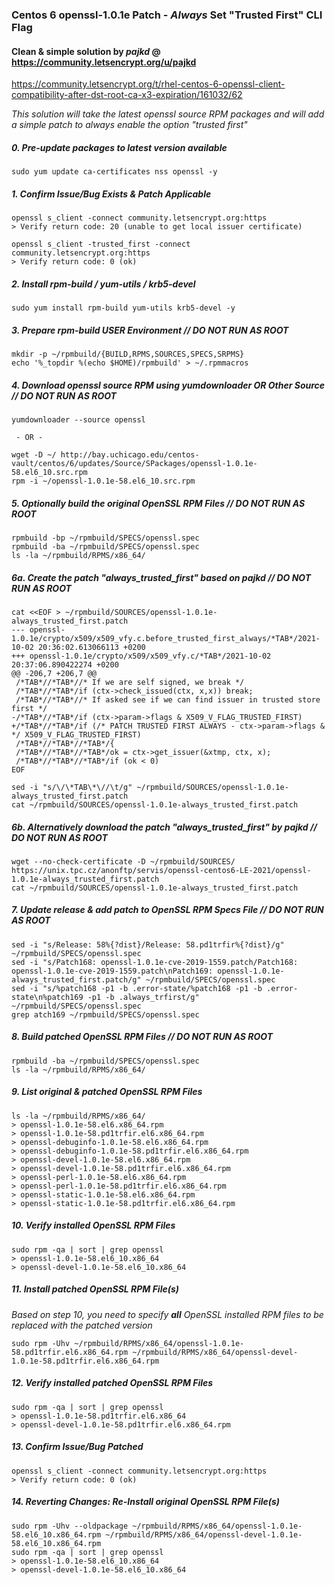 ### Centos 6 openssl-1.0.1e Patch - _Always_ Set "Trusted First" CLI Flag
#### Clean & simple solution by _pajkd_ @ https://community.letsencrypt.org/u/pajkd
https://community.letsencrypt.org/t/rhel-centos-6-openssl-client-compatibility-after-dst-root-ca-x3-expiration/161032/62

_This solution will take the latest openssl source RPM packages and will add a simple patch to always enable the option "trusted first"_

##### 0. Pre-update packages to latest version available
```
sudo yum update ca-certificates nss openssl -y
```

##### 1. Confirm Issue/Bug Exists & Patch Applicable
```
openssl s_client -connect community.letsencrypt.org:https
> Verify return code: 20 (unable to get local issuer certificate)

openssl s_client -trusted_first -connect community.letsencrypt.org:https
> Verify return code: 0 (ok)
```

##### 2. Install rpm-build / yum-utils / krb5-devel
```
sudo yum install rpm-build yum-utils krb5-devel -y
```

##### 3. Prepare rpm-build ***USER*** Environment // *DO NOT RUN AS ROOT*
```
mkdir -p ~/rpmbuild/{BUILD,RPMS,SOURCES,SPECS,SRPMS}
echo '%_topdir %(echo $HOME)/rpmbuild' > ~/.rpmmacros
```

##### 4. Download _openssl_ source RPM using yumdownloader _OR_ Other Source // *DO NOT RUN AS ROOT*
```
yumdownloader --source openssl

 - OR -

wget -D ~/ http://bay.uchicago.edu/centos-vault/centos/6/updates/Source/SPackages/openssl-1.0.1e-58.el6_10.src.rpm
rpm -i ~/openssl-1.0.1e-58.el6_10.src.rpm
```

##### 5. _Optionally_ build the original OpenSSL RPM Files // *DO NOT RUN AS ROOT*
```
rpmbuild -bp ~/rpmbuild/SPECS/openssl.spec
rpmbuild -ba ~/rpmbuild/SPECS/openssl.spec
ls -la ~/rpmbuild/RPMS/x86_64/
```

##### 6a. Create the patch "always_trusted_first" based on _pajkd_ // *DO NOT RUN AS ROOT*
```
cat <<EOF > ~/rpmbuild/SOURCES/openssl-1.0.1e-always_trusted_first.patch
--- openssl-1.0.1e/crypto/x509/x509_vfy.c.before_trusted_first_always/*TAB*/2021-10-02 20:36:02.613066113 +0200
+++ openssl-1.0.1e/crypto/x509/x509_vfy.c/*TAB*/2021-10-02 20:37:06.890422274 +0200
@@ -206,7 +206,7 @@
 /*TAB*//*TAB*//* If we are self signed, we break */
 /*TAB*//*TAB*/if (ctx->check_issued(ctx, x,x)) break;
 /*TAB*//*TAB*//* If asked see if we can find issuer in trusted store first */
-/*TAB*//*TAB*/if (ctx->param->flags & X509_V_FLAG_TRUSTED_FIRST)
+/*TAB*//*TAB*/if (/* PATCH TRUSTED FIRST ALWAYS - ctx->param->flags & */ X509_V_FLAG_TRUSTED_FIRST)
 /*TAB*//*TAB*//*TAB*/{
 /*TAB*//*TAB*//*TAB*/ok = ctx->get_issuer(&xtmp, ctx, x);
 /*TAB*//*TAB*//*TAB*/if (ok < 0)
EOF

sed -i "s/\/\*TAB\*\//\t/g" ~/rpmbuild/SOURCES/openssl-1.0.1e-always_trusted_first.patch
cat ~/rpmbuild/SOURCES/openssl-1.0.1e-always_trusted_first.patch
```

##### 6b. _Alternatively_ download the patch "always_trusted_first" by _pajkd_ // *DO NOT RUN AS ROOT*
```
wget --no-check-certificate -D ~/rpmbuild/SOURCES/ https://unix.tpc.cz/anonftp/servis/openssl-centos6-LE-2021/openssl-1.0.1e-always_trusted_first.patch
cat ~/rpmbuild/SOURCES/openssl-1.0.1e-always_trusted_first.patch
```

##### 7. Update release & add patch to OpenSSL RPM Specs File // *DO NOT RUN AS ROOT*
```
sed -i "s/Release: 58%{?dist}/Release: 58.pd1trfir%{?dist}/g" ~/rpmbuild/SPECS/openssl.spec
sed -i "s/Patch168: openssl-1.0.1e-cve-2019-1559.patch/Patch168: openssl-1.0.1e-cve-2019-1559.patch\nPatch169: openssl-1.0.1e-always_trusted_first.patch/g" ~/rpmbuild/SPECS/openssl.spec
sed -i "s/%patch168 -p1 -b .error-state/%patch168 -p1 -b .error-state\n%patch169 -p1 -b .always_trfirst/g" ~/rpmbuild/SPECS/openssl.spec
grep atch169 ~/rpmbuild/SPECS/openssl.spec
```

##### 8. Build patched OpenSSL RPM Files // *DO NOT RUN AS ROOT*
```
rpmbuild -ba ~/rpmbuild/SPECS/openssl.spec
ls -la ~/rpmbuild/RPMS/x86_64/
```

##### 9. List original & patched OpenSSL RPM Files
```
ls -la ~/rpmbuild/RPMS/x86_64/
> openssl-1.0.1e-58.el6.x86_64.rpm
> openssl-1.0.1e-58.pd1trfir.el6.x86_64.rpm
> openssl-debuginfo-1.0.1e-58.el6.x86_64.rpm
> openssl-debuginfo-1.0.1e-58.pd1trfir.el6.x86_64.rpm
> openssl-devel-1.0.1e-58.el6.x86_64.rpm
> openssl-devel-1.0.1e-58.pd1trfir.el6.x86_64.rpm
> openssl-perl-1.0.1e-58.el6.x86_64.rpm
> openssl-perl-1.0.1e-58.pd1trfir.el6.x86_64.rpm
> openssl-static-1.0.1e-58.el6.x86_64.rpm
> openssl-static-1.0.1e-58.pd1trfir.el6.x86_64.rpm
```

##### 10. Verify installed OpenSSL RPM Files
```
sudo rpm -qa | sort | grep openssl
> openssl-1.0.1e-58.el6_10.x86_64
> openssl-devel-1.0.1e-58.el6_10.x86_64
```

##### 11. Install patched OpenSSL RPM File(s)
_Based on step 10, you need to specify **all** OpenSSL installed RPM files to be replaced with the patched version_
```
sudo rpm -Uhv ~/rpmbuild/RPMS/x86_64/openssl-1.0.1e-58.pd1trfir.el6.x86_64.rpm ~/rpmbuild/RPMS/x86_64/openssl-devel-1.0.1e-58.pd1trfir.el6.x86_64.rpm
```

##### 12. Verify installed patched OpenSSL RPM Files
```
sudo rpm -qa | sort | grep openssl
> openssl-1.0.1e-58.pd1trfir.el6.x86_64
> openssl-devel-1.0.1e-58.pd1trfir.el6.x86_64.rpm
```

##### 13. Confirm Issue/Bug Patched
```
openssl s_client -connect community.letsencrypt.org:https
> Verify return code: 0 (ok)
```

##### 14. _Reverting Changes:_ Re-Install original OpenSSL RPM File(s)
```
sudo rpm -Uhv --oldpackage ~/rpmbuild/RPMS/x86_64/openssl-1.0.1e-58.el6_10.x86_64.rpm ~/rpmbuild/RPMS/x86_64/openssl-devel-1.0.1e-58.el6_10.x86_64.rpm
sudo rpm -qa | sort | grep openssl
> openssl-1.0.1e-58.el6_10.x86_64
> openssl-devel-1.0.1e-58.el6_10.x86_64
```

